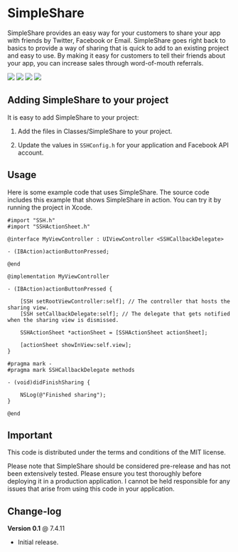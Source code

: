 # SimpleShare

SimpleShare provides an easy way for your customers to share your app with friends by Twitter, Facebook or Email. SimpleShare goes right back to basics to provide a way of sharing that is quick to add to an existing project and easy to use. By making it easy for customers to tell their friends about your app, you can increase sales through word-of-mouth referrals.

[![](http://dl.dropbox.com/u/4925185/SimpleShare/Screen1-thumb.png)](http://dl.dropbox.com/u/4925185/SimpleShare/Screen1.png)
[![](http://dl.dropbox.com/u/4925185/SimpleShare/Screen2-thumb.png)](http://dl.dropbox.com/u/4925185/SimpleShare/Screen2.png)
[![](http://dl.dropbox.com/u/4925185/SimpleShare/Screen3-thumb.png)](http://dl.dropbox.com/u/4925185/SimpleShare/Screen3.png)
[![](http://dl.dropbox.com/u/4925185/SimpleShare/Screen4-thumb.png)](http://dl.dropbox.com/u/4925185/SimpleShare/Screen4.png)

## Adding SimpleShare to your project

It is easy to add SimpleShare to your project:

1. Add the files in Classes/SimpleShare to your project.

2. Update the values in `SSHConfig.h` for your application and Facebook API account.

## Usage

Here is some example code that uses SimpleShare. The source code includes this example that shows SimpleShare in action. You can try it by running the project in Xcode.

	#import "SSH.h"
	#import "SSHActionSheet.h"

	@interface MyViewController : UIViewController <SSHCallbackDelegate>

	- (IBAction)actionButtonPressed;

	@end

	@implementation MyViewController

	- (IBAction)actionButtonPressed {
   
	    [SSH setRootViewController:self]; // The controller that hosts the sharing view.
	    [SSH setCallbackDelegate:self]; // The delegate that gets notified when the sharing view is dismissed.
   
	    SSHActionSheet *actionSheet = [SSHActionSheet actionSheet];
   
	    [actionSheet showInView:self.view];
	}

	#pragma mark -
	#pragma mark SSHCallbackDelegate methods

	- (void)didFinishSharing {
   
	    NSLog(@"Finished sharing");
	}

	@end

## Important

This code is distributed under the terms and conditions of the MIT license. 

Please note that SimpleShare should be considered pre-release and has not been extensively tested. Please ensure you test thoroughly before deploying it in a production application. I cannot be held responsible for any issues that arise from using this code in your application.

## Change-log

**Version 0.1** @ 7.4.11

- Initial release.